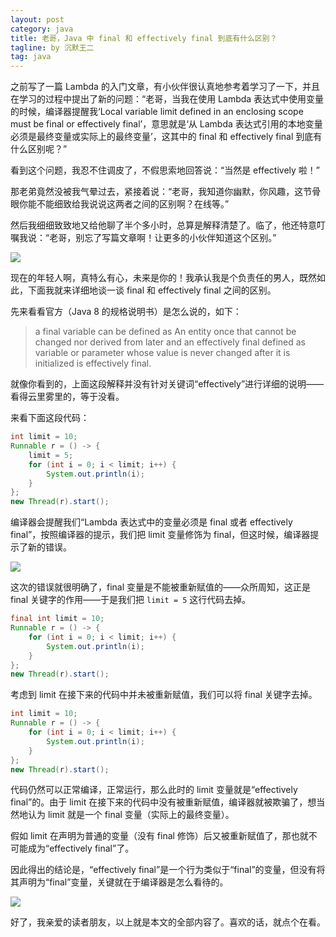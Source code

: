 ```yaml
---
layout: post
category: java
title: 老哥，Java 中 final 和 effectively final 到底有什么区别？
tagline: by 沉默王二
tag: java
---
```


之前写了一篇 Lambda 的入门文章，有小伙伴很认真地参考着学习了一下，并且在学习的过程中提出了新的问题：“老哥，当我在使用 Lambda 表达式中使用变量的时候，编译器提醒我‘Local variable limit defined in an enclosing scope must be final or effectively final’，意思就是‘从 Lambda 表达式引用的本地变量必须是最终变量或实际上的最终变量’，这其中的 final 和 effectively final 到底有什么区别呢？”

<!--more-->




看到这个问题，我忍不住调皮了，不假思索地回答说：“当然是 effectively 啦！”

那老弟竟然没被我气晕过去，紧接着说：“老哥，我知道你幽默，你风趣，这节骨眼你能不能细致给我说说这两者之间的区别啊？在线等。”

然后我细细致致地又给他聊了半个多小时，总算是解释清楚了。临了，他还特意叮嘱我说：“老哥，别忘了写篇文章啊！让更多的小伙伴知道这个区别。”

![](http://www.itwanger.com/assets/images/2020/02/java-final-01.png)

现在的年轻人啊，真特么有心，未来是你的！我承认我是个负责任的男人，既然如此，下面我就来详细地谈一谈 final 和 effectively final 之间的区别。

先来看看官方（Java 8 的规格说明书）是怎么说的，如下：

>a final variable can be defined as An entity once that cannot be changed nor derived from later and an effectively final defined as variable or parameter whose value is never changed after it is initialized is effectively final.

就像你看到的，上面这段解释并没有针对关键词“effectively”进行详细的说明——看得云里雾里的，等于没看。

来看下面这段代码：

```java
int limit = 10;
Runnable r = () -> {
    limit = 5;
    for (int i = 0; i < limit; i++) {
        System.out.println(i);
    }
};
new Thread(r).start();
```

编译器会提醒我们“Lambda 表达式中的变量必须是 final 或者 effectively final”，按照编译器的提示，我们把 limit 变量修饰为 final，但这时候，编译器提示了新的错误。

![](http://www.itwanger.com/assets/images/2020/02/java-final-02.png)

这次的错误就很明确了，final 变量是不能被重新赋值的——众所周知，这正是 final 关键字的作用——于是我们把 `limit = 5` 这行代码去掉。

```java
final int limit = 10;
Runnable r = () -> {
    for (int i = 0; i < limit; i++) {
        System.out.println(i);
    }
};
new Thread(r).start();
```

考虑到 limit 在接下来的代码中并未被重新赋值，我们可以将 final 关键字去掉。

```java
int limit = 10;
Runnable r = () -> {
    for (int i = 0; i < limit; i++) {
        System.out.println(i);
    }
};
new Thread(r).start();
```

代码仍然可以正常编译，正常运行，那么此时的 limit 变量就是“effectively final”的。由于 limit 在接下来的代码中没有被重新赋值，编译器就被欺骗了，想当然地认为 limit 就是一个 final 变量（实际上的最终变量）。

假如 limit 在声明为普通的变量（没有 final 修饰）后又被重新赋值了，那也就不可能成为“effectively final”了。

因此得出的结论是，“effectively final”是一个行为类似于“final”的变量，但没有将其声明为“final”变量，关键就在于编译器是怎么看待的。

![](http://www.itwanger.com/assets/images/2020/02/java-final-03.gif)

好了，我亲爱的读者朋友，以上就是本文的全部内容了。喜欢的话，就点个在看。